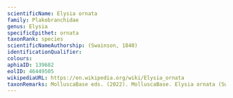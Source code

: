 ```yaml
---
scientificName: Elysia ornata
family: Plakobranchidae
genus: Elysia
specificEpithet: ornata
taxonRank: species
scientificNameAuthorship: (Swainson, 1840)
identificationQualifier: 
colours:
aphiaID: 139682
eolID: 46449505
wikipediaURL: https://en.wikipedia.org/wiki/Elysia_ornata
taxonRemarks: MolluscaBase eds. (2022). MolluscaBase. Elysia ornata (Swainson, 1840). Accessed through: World Register of Marine Species at: https://www.marinespecies.org/aphia.php?p=taxdetails&id=139682 on 2022-02-24
---
```

